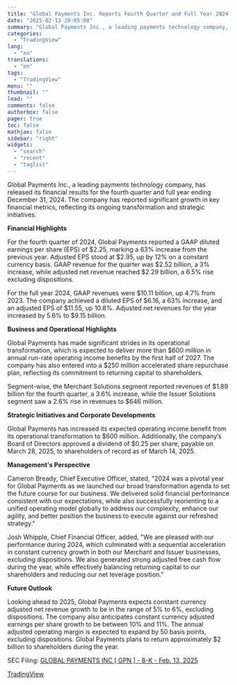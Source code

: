 ```yaml
---
title: "Global Payments Inc. Reports Fourth Quarter and Full Year 2024 Results"
date: "2025-02-13 20:05:00"
summary: "Global Payments Inc., a leading payments technology company, has released its financial results for the fourth quarter and full year ending December 31, 2024. The company has reported significant growth in key financial metrics, reflecting its ongoing transformation and strategic initiatives. Financial Highlights For the fourth quarter of 2024, Global..."
categories:
  - "TradingView"
lang:
  - "en"
translations:
  - "en"
tags:
  - "TradingView"
menu: ""
thumbnail: ""
lead: ""
comments: false
authorbox: false
pager: true
toc: false
mathjax: false
sidebar: "right"
widgets:
  - "search"
  - "recent"
  - "taglist"
---
```


Global Payments Inc., a leading payments technology company, has released its financial results for the fourth quarter and full year ending December 31, 2024. The company has reported significant growth in key financial metrics, reflecting its ongoing transformation and strategic initiatives.

**Financial Highlights**

For the fourth quarter of 2024, Global Payments reported a GAAP diluted earnings per share (EPS) of $2.25, marking a 63% increase from the previous year. Adjusted EPS stood at $2.95, up by 12% on a constant currency basis. GAAP revenue for the quarter was $2.52 billion, a 3% increase, while adjusted net revenue reached $2.29 billion, a 6.5% rise excluding dispositions.

For the full year 2024, GAAP revenues were $10.11 billion, up 4.7% from 2023. The company achieved a diluted EPS of $6.16, a 63% increase, and an adjusted EPS of $11.55, up 10.8%. Adjusted net revenues for the year increased by 5.6% to $9.15 billion.

**Business and Operational Highlights**

Global Payments has made significant strides in its operational transformation, which is expected to deliver more than $600 million in annual run-rate operating income benefits by the first half of 2027. The company has also entered into a $250 million accelerated share repurchase plan, reflecting its commitment to returning capital to shareholders.

Segment-wise, the Merchant Solutions segment reported revenues of $1.89 billion for the fourth quarter, a 3.6% increase, while the Issuer Solutions segment saw a 2.6% rise in revenues to $646 million.

**Strategic Initiatives and Corporate Developments**

Global Payments has increased its expected operating income benefit from its operational transformation to $600 million. Additionally, the company’s Board of Directors approved a dividend of $0.25 per share, payable on March 28, 2025, to shareholders of record as of March 14, 2025.

**Management's Perspective**

Cameron Bready, Chief Executive Officer, stated, "2024 was a pivotal year for Global Payments as we launched our broad transformation agenda to set the future course for our business. We delivered solid financial performance consistent with our expectations, while also successfully reorienting to a unified operating model globally to address our complexity, enhance our agility, and better position the business to execute against our refreshed strategy."

Josh Whipple, Chief Financial Officer, added, "We are pleased with our performance during 2024, which culminated with a sequential acceleration in constant currency growth in both our Merchant and Issuer businesses, excluding dispositions. We also generated strong adjusted free cash flow during the year, while effectively balancing returning capital to our shareholders and reducing our net leverage position."

**Future Outlook**

Looking ahead to 2025, Global Payments expects constant currency adjusted net revenue growth to be in the range of 5% to 6%, excluding dispositions. The company also anticipates constant currency adjusted earnings per share growth to be between 10% and 11%. The annual adjusted operating margin is expected to expand by 50 basis points, excluding dispositions. Global Payments plans to return approximately $2 billion to shareholders during the year.

SEC Filing: [GLOBAL PAYMENTS INC [ GPN ] - 8-K - Feb. 13, 2025](https://www.sec.gov/Archives/edgar/data/1123360/000112336025000004/gpn-20250213.htm)

[TradingView](https://www.tradingview.com/news/tradingview:7b80901181ff2:0-global-payments-inc-reports-fourth-quarter-and-full-year-2024-results/)

